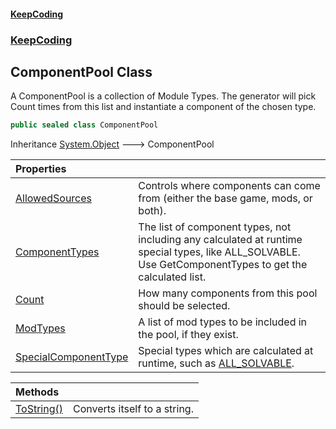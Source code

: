 #### [KeepCoding](index.md 'index')
### [KeepCoding](KeepCoding.md 'KeepCoding')
## ComponentPool Class
A ComponentPool is a collection of Module Types. The generator will pick Count times from this list and instantiate a component of the chosen type.  
```csharp
public sealed class ComponentPool
```

Inheritance [System.Object](https://docs.microsoft.com/en-us/dotnet/api/System.Object 'System.Object') &#129106; ComponentPool  

| Properties | |
| :--- | :--- |
| [AllowedSources](KeepCoding_ComponentPool_AllowedSources.md 'KeepCoding.ComponentPool.AllowedSources') | Controls where components can come from (either the base game, mods, or both).<br/> |
| [ComponentTypes](KeepCoding_ComponentPool_ComponentTypes.md 'KeepCoding.ComponentPool.ComponentTypes') | The list of component types, not including any calculated at runtime special types, like ALL_SOLVABLE. Use GetComponentTypes to get the calculated list.<br/> |
| [Count](KeepCoding_ComponentPool_Count.md 'KeepCoding.ComponentPool.Count') | How many components from this pool should be selected.<br/> |
| [ModTypes](KeepCoding_ComponentPool_ModTypes.md 'KeepCoding.ComponentPool.ModTypes') | A list of mod types to be included in the pool, if they exist.<br/> |
| [SpecialComponentType](KeepCoding_ComponentPool_SpecialComponentType.md 'KeepCoding.ComponentPool.SpecialComponentType') | Special types which are calculated at runtime, such as [ALL_SOLVABLE](KeepCoding_ComponentPool_SpecialComponentTypeEnum.md#KeepCoding_ComponentPool_SpecialComponentTypeEnum_ALL_SOLVABLE 'KeepCoding.ComponentPool.SpecialComponentTypeEnum.ALL_SOLVABLE').<br/> |

| Methods | |
| :--- | :--- |
| [ToString()](KeepCoding_ComponentPool_ToString().md 'KeepCoding.ComponentPool.ToString()') | Converts itself to a string.<br/> |
